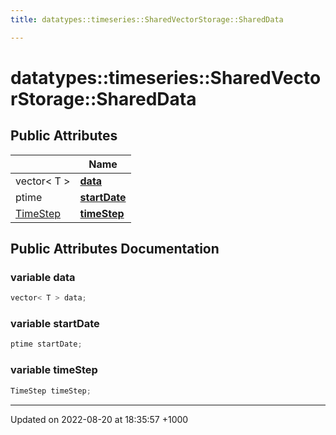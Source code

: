 ```yaml
---
title: datatypes::timeseries::SharedVectorStorage::SharedData

---
```


# datatypes::timeseries::SharedVectorStorage::SharedData





## Public Attributes

|                | Name           |
| -------------- | -------------- |
| vector< T > | **[data](/cpp/Classes/classdatatypes_1_1timeseries_1_1SharedVectorStorage_1_1SharedData/#variable-data)**  |
| ptime | **[startDate](/cpp/Classes/classdatatypes_1_1timeseries_1_1SharedVectorStorage_1_1SharedData/#variable-startdate)**  |
| [TimeStep](/cpp/Classes/classdatatypes_1_1timeseries_1_1TimeStep/) | **[timeStep](/cpp/Classes/classdatatypes_1_1timeseries_1_1SharedVectorStorage_1_1SharedData/#variable-timestep)**  |

## Public Attributes Documentation

### variable data

```cpp
vector< T > data;
```


### variable startDate

```cpp
ptime startDate;
```


### variable timeStep

```cpp
TimeStep timeStep;
```


-------------------------------

Updated on 2022-08-20 at 18:35:57 +1000